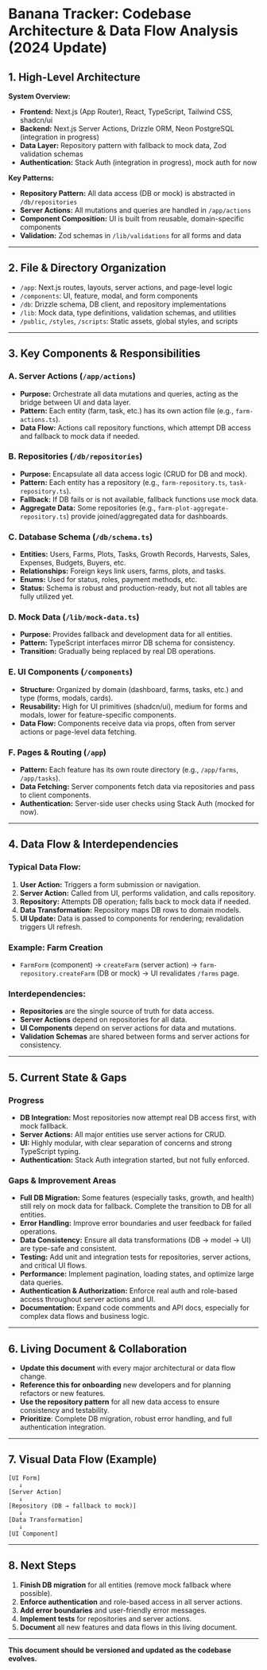 # Banana Tracker: Codebase Architecture & Data Flow Analysis (2024 Update)

## 1. High-Level Architecture

**System Overview:**
- **Frontend:** Next.js (App Router), React, TypeScript, Tailwind CSS, shadcn/ui
- **Backend:** Next.js Server Actions, Drizzle ORM, Neon PostgreSQL (integration in progress)
- **Data Layer:** Repository pattern with fallback to mock data, Zod validation schemas
- **Authentication:** Stack Auth (integration in progress), mock auth for now

**Key Patterns:**
- **Repository Pattern:** All data access (DB or mock) is abstracted in `/db/repositories`
- **Server Actions:** All mutations and queries are handled in `/app/actions`
- **Component Composition:** UI is built from reusable, domain-specific components
- **Validation:** Zod schemas in `/lib/validations` for all forms and data

---

## 2. File & Directory Organization

- `/app`: Next.js routes, layouts, server actions, and page-level logic
- `/components`: UI, feature, modal, and form components
- `/db`: Drizzle schema, DB client, and repository implementations
- `/lib`: Mock data, type definitions, validation schemas, and utilities
- `/public`, `/styles`, `/scripts`: Static assets, global styles, and scripts

---

## 3. Key Components & Responsibilities

### A. **Server Actions (`/app/actions`)**
- **Purpose:** Orchestrate all data mutations and queries, acting as the bridge between UI and data layer.
- **Pattern:** Each entity (farm, task, etc.) has its own action file (e.g., `farm-actions.ts`).
- **Data Flow:** Actions call repository functions, which attempt DB access and fallback to mock data if needed.

### B. **Repositories (`/db/repositories`)**
- **Purpose:** Encapsulate all data access logic (CRUD for DB and mock).
- **Pattern:** Each entity has a repository (e.g., `farm-repository.ts`, `task-repository.ts`).
- **Fallback:** If DB fails or is not available, fallback functions use mock data.
- **Aggregate Data:** Some repositories (e.g., `farm-plot-aggregate-repository.ts`) provide joined/aggregated data for dashboards.

### C. **Database Schema (`/db/schema.ts`)**
- **Entities:** Users, Farms, Plots, Tasks, Growth Records, Harvests, Sales, Expenses, Budgets, Buyers, etc.
- **Relationships:** Foreign keys link users, farms, plots, and tasks.
- **Enums:** Used for status, roles, payment methods, etc.
- **Status:** Schema is robust and production-ready, but not all tables are fully utilized yet.

### D. **Mock Data (`/lib/mock-data.ts`)**
- **Purpose:** Provides fallback and development data for all entities.
- **Pattern:** TypeScript interfaces mirror DB schema for consistency.
- **Transition:** Gradually being replaced by real DB operations.

### E. **UI Components (`/components`)**
- **Structure:** Organized by domain (dashboard, farms, tasks, etc.) and type (forms, modals, cards).
- **Reusability:** High for UI primitives (shadcn/ui), medium for forms and modals, lower for feature-specific components.
- **Data Flow:** Components receive data via props, often from server actions or page-level data fetching.

### F. **Pages & Routing (`/app`)**
- **Pattern:** Each feature has its own route directory (e.g., `/app/farms`, `/app/tasks`).
- **Data Fetching:** Server components fetch data via repositories and pass to client components.
- **Authentication:** Server-side user checks using Stack Auth (mocked for now).

---

## 4. Data Flow & Interdependencies

### **Typical Data Flow:**
1. **User Action:** Triggers a form submission or navigation.
2. **Server Action:** Called from UI, performs validation, and calls repository.
3. **Repository:** Attempts DB operation; falls back to mock data if needed.
4. **Data Transformation:** Repository maps DB rows to domain models.
5. **UI Update:** Data is passed to components for rendering; revalidation triggers UI refresh.

### **Example: Farm Creation**
- `FarmForm` (component) → `createFarm` (server action) → `farm-repository.createFarm` (DB or mock) → UI revalidates `/farms` page.

### **Interdependencies:**
- **Repositories** are the single source of truth for data access.
- **Server Actions** depend on repositories for all data.
- **UI Components** depend on server actions for data and mutations.
- **Validation Schemas** are shared between forms and server actions for consistency.

---

## 5. Current State & Gaps

### **Progress**
- **DB Integration:** Most repositories now attempt real DB access first, with mock fallback.
- **Server Actions:** All major entities use server actions for CRUD.
- **UI:** Highly modular, with clear separation of concerns and strong TypeScript typing.
- **Authentication:** Stack Auth integration started, but not fully enforced.

### **Gaps & Improvement Areas**
- **Full DB Migration:** Some features (especially tasks, growth, and health) still rely on mock data for fallback. Complete the transition to DB for all entities.
- **Error Handling:** Improve error boundaries and user feedback for failed operations.
- **Data Consistency:** Ensure all data transformations (DB → model → UI) are type-safe and consistent.
- **Testing:** Add unit and integration tests for repositories, server actions, and critical UI flows.
- **Performance:** Implement pagination, loading states, and optimize large data queries.
- **Authentication & Authorization:** Enforce real auth and role-based access throughout server actions and UI.
- **Documentation:** Expand code comments and API docs, especially for complex data flows and business logic.

---

## 6. Living Document & Collaboration

- **Update this document** with every major architectural or data flow change.
- **Reference this for onboarding** new developers and for planning refactors or new features.
- **Use the repository pattern** for all new data access to ensure consistency and testability.
- **Prioritize**: Complete DB migration, robust error handling, and full authentication integration.

---

## 7. Visual Data Flow (Example)

```plaintext
[UI Form] 
   ↓
[Server Action] 
   ↓
[Repository (DB → fallback to mock)] 
   ↓
[Data Transformation] 
   ↓
[UI Component]
```

---

## 8. Next Steps

1. **Finish DB migration** for all entities (remove mock fallback where possible).
2. **Enforce authentication** and role-based access in all server actions.
3. **Add error boundaries** and user-friendly error messages.
4. **Implement tests** for repositories and server actions.
5. **Document** all new features and data flows in this living document.

---

**This document should be versioned and updated as the codebase evolves.**